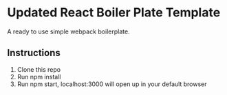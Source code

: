 # Updated React Boiler Plate Template
A ready to use simple webpack boilerplate.

## Instructions
1. Clone this repo
2. Run npm install
3. Run npm start, localhost:3000 will open up in your default browser